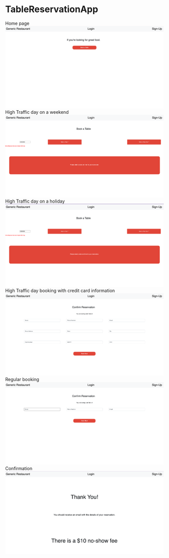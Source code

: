 # TableReservationApp
Home page
![Home](home.png)
<br />
High Traffic day on a weekend 
![high traffic](hightraffic.png)
<br />
High Traffic day on a holiday 
![high traffic holiday](hightraffic2.png)
<br />
High Traffic day booking with credit card information
![Credit](creditcard.png)
<br />
Regular booking
![regular booking](regularbooking.png)
<br />
Confirmation
![confirmation](confirmation.png)
<br />

